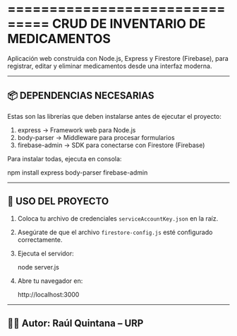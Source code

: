 ===============================
 CRUD DE INVENTARIO DE MEDICAMENTOS
===============================

Aplicación web construida con Node.js, Express y Firestore (Firebase), para registrar, editar y eliminar medicamentos desde una interfaz moderna.

-------------------------------
📦 DEPENDENCIAS NECESARIAS
-------------------------------

Estas son las librerías que deben instalarse antes de ejecutar el proyecto:

1. express           → Framework web para Node.js
2. body-parser       → Middleware para procesar formularios
3. firebase-admin    → SDK para conectarse con Firestore (Firebase)

Para instalar todas, ejecuta en consola:

npm install express body-parser firebase-admin

-------------------------------
🚀 USO DEL PROYECTO
-------------------------------

1. Coloca tu archivo de credenciales `serviceAccountKey.json` en la raíz.
2. Asegúrate de que el archivo `firestore-config.js` esté configurado correctamente.
3. Ejecuta el servidor:

   node server.js

4. Abre tu navegador en:

   http://localhost:3000

-------------------------------
👨‍💻 Autor: Raúl Quintana – URP
-------------------------------
